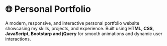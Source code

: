 
# 🌐 Personal Portfolio  

A modern, responsive, and interactive personal portfolio website showcasing my skills, projects, and experience. Built using **HTML, CSS, JavaScript, Bootstarp and jQuery** for smooth animations and dynamic user interactions.
